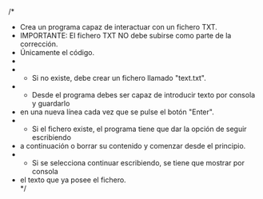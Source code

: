 /*
 * Crea un programa capaz de interactuar con un fichero TXT.
 * IMPORTANTE: El fichero TXT NO debe subirse como parte de la corrección. 
 * Únicamente el código.
 * 
 * - Si no existe, debe crear un fichero llamado "text.txt".
 * - Desde el programa debes ser capaz de introducir texto por consola y guardarlo
 *   en una nueva línea cada vez que se pulse el botón "Enter".
 * - Si el fichero existe, el programa tiene que dar la opción de seguir escribiendo
 *   a continuación o borrar su contenido y comenzar desde el principio.
 * - Si se selecciona continuar escribiendo, se tiene que mostrar por consola
 *   el texto que ya posee el fichero.  
 */
